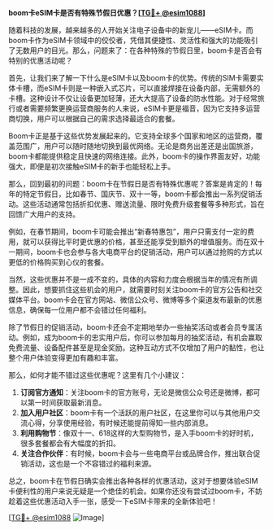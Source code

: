 **boom卡eSIM卡是否有特殊节假日优惠？[[TG💪+ @esim1088](https://t.me/s/esim1088)]**

随着科技的发展，越来越多的人开始关注电子设备中的新宠儿——eSIM卡。而boom卡作为eSIM卡领域中的佼佼者，凭借其便捷性、灵活性和强大的功能吸引了无数用户的目光。那么，问题来了：在各种特殊的节假日里，boom卡是否会有特别的优惠活动呢？

首先，让我们来了解一下什么是eSIM卡以及boom卡的优势。传统的SIM卡需要实体卡槽，而eSIM卡则是一种嵌入式芯片，可以直接焊接在设备内部，无需额外的卡槽。这种设计不仅让设备更加轻薄，还大大提高了设备的防水性能。对于经常旅行或者需要频繁更换运营商服务的人来说，eSIM卡更是福音，因为它支持多运营商切换，用户可以根据自己的需求选择最适合的套餐。

Boom卡正是基于这些优势发展起来的。它支持全球多个国家和地区的运营商，覆盖范围广，用户可以随时随地切换到最优网络。无论是商务出差还是出国旅游，boom卡都能提供稳定且快速的网络连接。此外，boom卡的操作界面友好，功能强大，即便是初次接触eSIM卡的新手也能轻松上手。

那么，回到最初的问题：boom卡在节假日是否有特殊优惠呢？答案是肯定的！每年的特定节假日，比如春节、国庆节、双十一等，boom卡都会推出一系列促销活动。这些活动通常包括折扣优惠、赠送流量、限时免费升级套餐等多种形式，旨在回馈广大用户的支持。

例如，在春节期间，boom卡可能会推出“新春特惠包”，用户只需支付一定的费用，就可以获得比平时更优惠的价格，甚至还能享受到额外的增值服务。而在双十一期间，boom卡也会参与各大电商平台的促销活动，用户可以通过抢购的方式以更低的价格购买到心仪的套餐。

当然，这些优惠并不是一成不变的，具体的内容和力度会根据当年的情况有所调整。因此，想要抓住这些机会的用户，就需要时刻关注boom卡的官方公告和社交媒体平台。boom卡会在官方网站、微信公众号、微博等多个渠道发布最新的优惠信息，确保每一位用户都不会错过任何福利。

除了节假日的促销活动，boom卡还会不定期地举办一些抽奖活动或者会员专属活动。例如，成为boom卡的忠实用户后，你可以参加每月的抽奖活动，有机会赢取免费流量、设备配件甚至是现金奖励。这种互动方式不仅增加了用户的黏性，也让整个用户体验变得更加有趣和丰富。

那么，如何才能不错过这些优惠呢？这里有几个小建议：

1. **订阅官方通知**：关注boom卡的官方账号，无论是微信公众号还是微博，都可以第一时间获取最新消息。
2. **加入用户社区**：boom卡有一个活跃的用户社区，在这里你可以与其他用户交流心得，分享使用经验，有时候还能提前得知一些内部消息。
3. **利用购物节**：像双十一、618这样的大型购物节，是入手boom卡的好时机，很多套餐都会有大幅度的折扣。
4. **关注合作伙伴**：有时候，boom卡会与一些电商平台或品牌合作，推出联合促销活动，这也是一个不容错过的福利来源。

总之，boom卡在节假日确实会推出各种各样的优惠活动，这对于想要体验eSIM卡便利性的用户来说无疑是一个绝佳的机会。如果你还没有尝试过boom卡，不妨趁着这些优惠活动入手一张，感受一下eSIM卡带来的全新体验吧！

[[TG💪+ @esim1088](https://t.me/s/esim1088) ![Image](https://i.postimg.cc/4NQfJmqS/Snipaste-2025-05-13-00-14-12.png)]